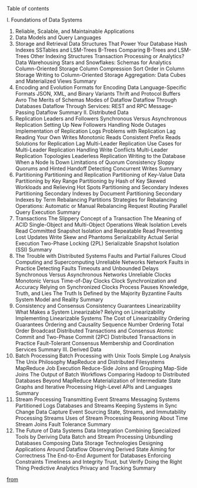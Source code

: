 Table of contents

I. Foundations of Data Systems

1. Reliable, Scalable, and Maintainable Applications
2. Data Models and Query Languages
3. Storage and Retrieval
   Data Structures That Power Your Database
   Hash Indexes
   SSTables and LSM-Trees
   B-Trees
   Comparing B-Trees and LSM-Trees
   Other Indexing Structures
   Transaction Processing or Analytics?
   Data Warehousing
   Stars and Snowflakes: Schemas for Analytics
   Column-Oriented Storage
   Column Compression
   Sort Order in Column Storage
   Writing to Column-Oriented Storage
   Aggregation: Data Cubes and Materialized Views
   Summary
4. Encoding and Evolution
   Formats for Encoding Data
   Language-Specific Formats
   JSON, XML, and Binary Variants
   Thrift and Protocol Buffers
   Avro
   The Merits of Schemas
   Modes of Dataflow
   Dataflow Through Databases
   Dataflow Through Services: REST and RPC
   Message-Passing Dataflow
   Summary
   II. Distributed Data
5. Replication
   Leaders and Followers
   Synchronous Versus Asynchronous Replication
   Setting Up New Followers
   Handling Node Outages
   Implementation of Replication Logs
   Problems with Replication Lag
   Reading Your Own Writes
   Monotonic Reads
   Consistent Prefix Reads
   Solutions for Replication Lag
   Multi-Leader Replication
   Use Cases for Multi-Leader Replication
   Handling Write Conflicts
   Multi-Leader Replication Topologies
   Leaderless Replication
   Writing to the Database When a Node Is Down
   Limitations of Quorum Consistency
   Sloppy Quorums and Hinted Handoff
   Detecting Concurrent Writes
   Summary
6. Partitioning
   Partitioning and Replication
   Partitioning of Key-Value Data
   Partitioning by Key Range
   Partitioning by Hash of Key
   Skewed Workloads and Relieving Hot Spots
   Partitioning and Secondary Indexes
   Partitioning Secondary Indexes by Document
   Partitioning Secondary Indexes by Term
   Rebalancing Partitions
   Strategies for Rebalancing
   Operations: Automatic or Manual Rebalancing
   Request Routing
   Parallel Query Execution
   Summary
7. Transactions
   The Slippery Concept of a Transaction
   The Meaning of ACID
   Single-Object and Multi-Object Operations
   Weak Isolation Levels
   Read Committed
   Snapshot Isolation and Repeatable Read
   Preventing Lost Updates
   Write Skew and Phantoms
   Serializability
   Actual Serial Execution
   Two-Phase Locking (2PL)
   Serializable Snapshot Isolation (SSI)
   Summary
8. The Trouble with Distributed Systems
   Faults and Partial Failures
   Cloud Computing and Supercomputing
   Unreliable Networks
   Network Faults in Practice
   Detecting Faults
   Timeouts and Unbounded Delays
   Synchronous Versus Asynchronous Networks
   Unreliable Clocks
   Monotonic Versus Time-of-Day Clocks
   Clock Synchronization and Accuracy
   Relying on Synchronized Clocks
   Process Pauses
   Knowledge, Truth, and Lies
   The Truth Is Defined by the Majority
   Byzantine Faults
   System Model and Reality
   Summary
9. Consistency and Consensus
   Consistency Guarantees
   Linearizability
   What Makes a System Linearizable?
   Relying on Linearizability
   Implementing Linearizable Systems
   The Cost of Linearizability
   Ordering Guarantees
   Ordering and Causality
   Sequence Number Ordering
   Total Order Broadcast
   Distributed Transactions and Consensus
   Atomic Commit and Two-Phase Commit (2PC)
   Distributed Transactions in Practice
   Fault-Tolerant Consensus
   Membership and Coordination Services
   Summary
   III. Derived Data
10. Batch Processing
    Batch Processing with Unix Tools
    Simple Log Analysis
    The Unix Philosophy
    MapReduce and Distributed Filesystems
    MapReduce Job Execution
    Reduce-Side Joins and Grouping
    Map-Side Joins
    The Output of Batch Workflows
    Comparing Hadoop to Distributed Databases
    Beyond MapReduce
    Materialization of Intermediate State
    Graphs and Iterative Processing
    High-Level APIs and Languages
    Summary
11. Stream Processing
    Transmitting Event Streams
    Messaging Systems
    Partitioned Logs
    Databases and Streams
    Keeping Systems in Sync
    Change Data Capture
    Event Sourcing
    State, Streams, and Immutability
    Processing Streams
    Uses of Stream Processing
    Reasoning About Time
    Stream Joins
    Fault Tolerance
    Summary
12. The Future of Data Systems
    Data Integration
    Combining Specialized Tools by Deriving Data
    Batch and Stream Processing
    Unbundling Databases
    Composing Data Storage Technologies
    Designing Applications Around Dataflow
    Observing Derived State
    Aiming for Correctness
    The End-to-End Argument for Databases
    Enforcing Constraints
    Timeliness and Integrity
    Trust, but Verify
    Doing the Right Thing
    Predictive Analytics
    Privacy and Tracking
    Summary

[from](https://www.oreilly.com/library/view/designing-data-intensive-applications/9781491903063/)
